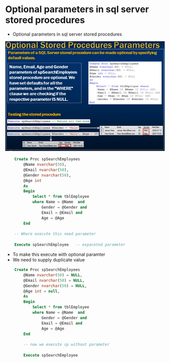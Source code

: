 # Optional parameters in sql server stored procedures

- Optional parameters in sql server stored procedures 

<img src="./img/C_64.png" />


```sql
    Create Proc spSearchEmployees
        @Name nvarchar(50),
        @Email nvarchar(50),
        @Gender nvarchar(50),
        @Age int
        As
        Begin
            Select * from tblEmployee
            where Name = @Name  and 
                Gender = @Gender and
                Email = @Email and
                Age = @Age 
        End

    -- Where execute this need parameter 

    Execute spSearchEmployee   -- expaceted parameter 

```

- To make this execute with optional paramter 
- We need to supply duplicate value 


```sql
    Create Proc spSearchEmployees
        @Name nvarchar(50) = NULL,
        @Email nvarchar(50) = NULL,
        @Gender nvarchar(50) = NULL,
        @Age int = null,
        As
        Begin
            Select * from tblEmployee
            where Name = @Name  and 
                Gender = @Gender and
                Email = @Email and
                Age = @Age 
        End

        -- now we execute sp without parameter 

        Execute spSearchEmployee

```


